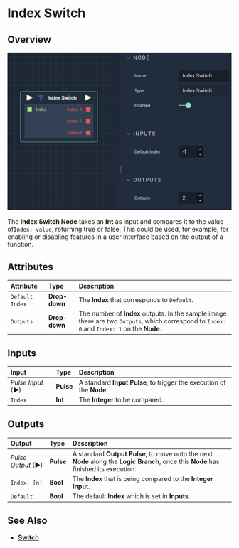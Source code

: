 # Index Switch

## Overview

![The Index Switch Node.](../../.gitbook/assets/indexswitch.png)

The **Index Switch Node** takes an **Int** as input and compares it to the value of`Index: value`, returning true or false. This could be used, for example, for enabling or disabling features in a user interface based on the output of a function.

## Attributes

| Attribute | Type | Description |
| :--- | :--- | :--- |
| `Default Index` | **Drop-down** | The **Index** that corresponds to `Default`. |
| `Outputs` | **Drop-down** | The number of **Index** outputs. In the sample image there are two `Outputs`, which correspond to `Index: 0` and `Index: 1` on the **Node**. |

## Inputs

| Input | Type | Description |
| :--- | :--- | :--- |
| _Pulse Input_ \(►\) | **Pulse** | A standard **Input Pulse**, to trigger the execution of the **Node**. |
| `Index` | **Int** | The **Integer** to be compared. |

## Outputs

| Output | Type | Description |
| :--- | :--- | :--- |
| _Pulse Output_ \(►\) | **Pulse** | A standard **Output Pulse**, to move onto the next **Node** along the **Logic Branch**, once this **Node** has finished its execution. |
| `Index: [n]` | **Bool** | The **Index** that is being compared to the **Integer** **Input**. |
| `Default` | **Bool** | The default **Index** which is set in **Inputs**. |

## See Also

* [**Switch**](switch.md)

